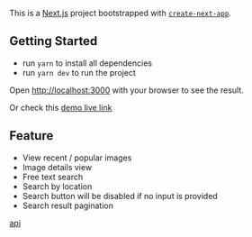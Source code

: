 This is a [Next.js](https://nextjs.org/) project bootstrapped with [`create-next-app`](https://github.com/vercel/next.js/tree/canary/packages/create-next-app).

## Getting Started

- run `yarn` to install all dependencies
- run `yarn dev` to run the project

Open [http://localhost:3000](http://localhost:3000) with your browser to see the result.

Or check this [demo live link](https://nasa-images-shan.vercel.app/)

## Feature

- View recent / popular images
- Image details view
- Free text search
- Search by location
- Search button will be disabled if no input is provided
- Search result pagination

[api](https://images.nasa.gov/docs/images.nasa.gov_api_docs.pdf)
